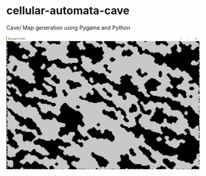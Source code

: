 # cellular-automata-cave

Cave/ Map generation using Pygame and Python

![Screenshot](https://github.com/dhruvg102/cellular-automata-cave/blob/master/screenshot.PNG?raw=true)
